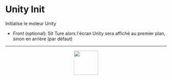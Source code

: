 #  Unity Init
 Initialise le moteur Unity
- _Front_ (optional): Sit Ture alors l'écran Unity sera affiché au premier plan, sinon en arrière (par défaut)
---
<p align="center"><img valign="middle" width="76px" src="https://drive.google.com/uc?export=view&id=1c2KO0LJpvMS9X9CAGV6dOfciR7OWhdKA" /></p>